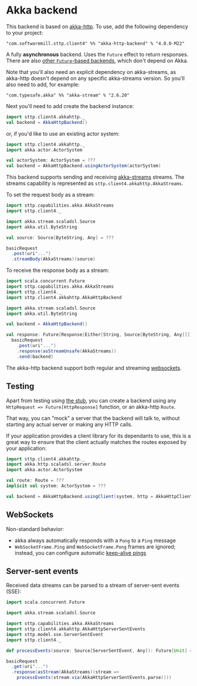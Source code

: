 # Akka backend

This backend is based on [akka-http](http://doc.akka.io/docs/akka-http/current/scala/http/). To use, add the following dependency to your project:

```
"com.softwaremill.sttp.client4" %% "akka-http-backend" % "4.0.0-M22"
```

A fully **asynchronous** backend. Uses the `Future` effect to return responses. There are also [other `Future`-based backends](future.md), which don't depend on Akka. 

Note that you'll also need an explicit dependency on akka-streams, as akka-http doesn't depend on any specific akka-streams version. So you'll also need to add, for example:

```
"com.typesafe.akka" %% "akka-stream" % "2.6.20"
```

Next you'll need to add create the backend instance:

```scala
import sttp.client4.akkahttp._
val backend = AkkaHttpBackend()
```

or, if you'd like to use an existing actor system:

```scala
import sttp.client4.akkahttp._
import akka.actor.ActorSystem

val actorSystem: ActorSystem = ???
val backend = AkkaHttpBackend.usingActorSystem(actorSystem)
```

This backend supports sending and receiving [akka-streams](http://doc.akka.io/docs/akka/current/scala/stream/index.html) streams. The streams capability is represented as `sttp.client4.akkahttp.AkkaStreams`.

To set the request body as a stream:

```scala
import sttp.capabilities.akka.AkkaStreams
import sttp.client4._

import akka.stream.scaladsl.Source
import akka.util.ByteString

val source: Source[ByteString, Any] = ???

basicRequest
  .post(uri"...")
  .streamBody(AkkaStreams)(source)
```

To receive the response body as a stream:

```scala
import scala.concurrent.Future
import sttp.capabilities.akka.AkkaStreams
import sttp.client4._
import sttp.client4.akkahttp.AkkaHttpBackend

import akka.stream.scaladsl.Source
import akka.util.ByteString

val backend = AkkaHttpBackend()

val response: Future[Response[Either[String, Source[ByteString, Any]]]] =
  basicRequest
    .post(uri"...")
    .response(asStreamUnsafe(AkkaStreams))
    .send(backend)           
```

The akka-http backend support both regular and streaming [websockets](../websockets.md).

## Testing

Apart from testing using [the stub](../testing.md), you can create a backend using any `HttpRequest => Future[HttpResponse]` function, or an akka-http `Route`.

That way, you can "mock" a server that the backend will talk to, without starting any actual server or making any HTTP calls.

If your application provides a client library for its dependants to use, this is a great way to ensure that the client actually matches the routes exposed by your application:

```scala
import sttp.client4.akkahttp._
import akka.http.scaladsl.server.Route
import akka.actor.ActorSystem

val route: Route = ???
implicit val system: ActorSystem = ???

val backend = AkkaHttpBackend.usingClient(system, http = AkkaHttpClient.stubFromRoute(route))
```

## WebSockets

Non-standard behavior:

* akka always automatically responds with a `Pong` to a `Ping` message
* `WebSocketFrame.Ping` and `WebSocketFrame.Pong` frames are ignored; instead, you can configure automatic [keep-alive pings](https://doc.akka.io/docs/akka-http/current/client-side/websocket-support.html#automatic-keep-alive-ping-support)

## Server-sent events

Received data streams can be parsed to a stream of server-sent events (SSE):

```scala 
import scala.concurrent.Future

import akka.stream.scaladsl.Source

import sttp.capabilities.akka.AkkaStreams
import sttp.client4.akkahttp.AkkaHttpServerSentEvents
import sttp.model.sse.ServerSentEvent
import sttp.client4._

def processEvents(source: Source[ServerSentEvent, Any]): Future[Unit] = ???

basicRequest
  .get(uri"...")
  .response(asStream(AkkaStreams)(stream => 
    processEvents(stream.via(AkkaHttpServerSentEvents.parse))))
```
